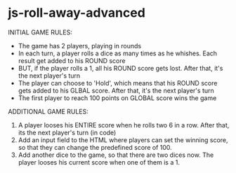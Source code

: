 # js-roll-away-advanced

INITIAL GAME RULES:
- The game has 2 players, playing in rounds
- In each turn, a player rolls a dice as many times as he whishes. Each result get added to his ROUND score
- BUT, if the player rolls a 1, all his ROUND score gets lost. After that, it's the next player's turn
- The player can choose to 'Hold', which means that his ROUND score gets added to his GLBAL score. After that, it's the next player's turn
- The first player to reach 100 points on GLOBAL score wins the game

ADDITIONAL GAME RULES:

1. A player looses his ENTIRE score when he rolls two 6 in a row. After that, its the next player's turn (in code)
2. Add an input field to the HTML where players can set the winning score, so that they can change the predefined score of 100.
3. Add another dice to the game, so that there are two dices now. The player looses his current score when one of them is a 1.